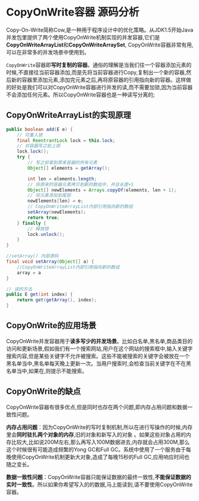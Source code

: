 # CopyOnWrite容器 源码分析

Copy-On-Write简称Cow,是一种用于程序设计中的优化策略。从JDK1.5开始Java并发包里提供了两个使用CopyOnWrite机制实现的并发容器,它们是**CopyOnWriteArrayList**和**CopyOnWriteArraySet**, CopyOnWrite容器非常有用,可以在非常多的并发场景中使用到。

`CopyOnWrite`容器即**写时复制的容器**。通俗的理解是当我们往一个容器添加元素的时候,不直接往当前容器添加,而是先将当前容器进行Copy,复制出一个新的容器,然后新的容器里添加元素,添加完元素之后,再将原容器的引用指向新的容器。这样做的好处是我们可以对CopyOnWrite容器进行并发的读,而不需要加锁,因为当前容器不会添加任何元素。所以CopyOnWrite容器也是一种读写分离的;

## CopyOnWriteArrayList的实现原理
```java
public boolean add(E e) {
	// 可重入锁
	final ReentrantLock lock = this.lock;
	// 对容器写之前上锁
	lock.lock();
	try {
		// 写之前拿到原来容器的所有元素
		Object[] elements = getArray();

		int len = elements.length;
		// 将原来的容器元素拷贝到新的数组中，并且长度+1
		Object[] newElements = Arrays.copyOf(elements, len + 1);
		// 将元素添加到尾部
		newElements[len] = e;
		// CopyOnWriteArrayList内部引用指向新的数组
		setArray(newElements);
		return true;
	} finally {
		// 释放锁
		lock.unlock();
	}
}

//setArray() 内部源码
final void setArray(Object[] a) {
	//CopyOnWriteArrayList内部引用指向新的数组
	array = a
}

// 读的方法
public E get(int index) {
	return get(getArray(), index);
}
```


## CopyOnWrite的应用场景

CopyOnWrite并发容器用于**读多写少的并发场景**。比如白名单,黑名单,商品类目的访问和更新场景,假如我们有一个搜索网站,用户在这个网站的搜索框中,输入关键字搜索内容,但是某些关键字不允许被搜索。这些不能被搜索的关键字会被放在一个黑名单当中,黑名单每天晚上更新一次。当用户搜索时,会检查当前关键字在不在黑名单当中,如果在,则提示不能搜索。

## CopyOnWrite的缺点

CopyOnWrite容器有很多优点,但是同时也存在两个问题,即内存占用问题和数据一致性问题。

**内存占用问题**：因为CopyOnWrite的写时复制机制,所以在进行写操作的时候,内存里会**同时驻扎两个对象的内存**,旧的对象和新写入的对象 。如果这些对象占用的内存比较大,比如说200M左右,那么再写入100M数据进去,内存就会占用300M,那么这个时候很有可能造成频繁的Yong GC和Full GC。系统中使用了一个服务由于每晚使用CopyOnWrite机制更新大对象,造成了每晚15秒的Full GC,应用响应时间也随之变长。

**数据一致性问题**：CopyOnWrite容器只能保证数据的最终一致性,**不能保证数据的实时一致性**。所以如果你希望写入的的数据,马上能读到,请不要使用CopyOnWrite容器。






